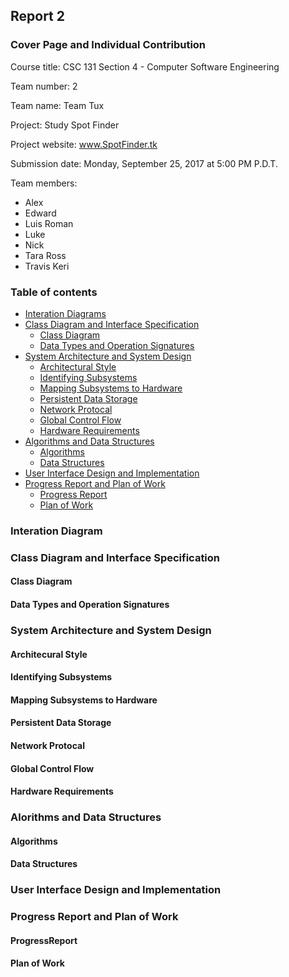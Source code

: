 ## Report 2
### Cover Page and Individual Contribution

Course title: CSC 131 Section 4 - Computer Software Engineering

Team number: 2

Team name: Team Tux

Project: Study Spot Finder

Project website: www.SpotFinder.tk

Submission date: Monday, September 25, 2017 at 5:00 PM P.D.T.

Team members:

 *  Alex
 *  Edward
 *  Luis Roman
 *  Luke
 *  Nick
 *  Tara Ross
 *  Travis Keri

### Table of contents
 * [Interation Diagrams](#interation)
 * [Class Diagram and Interface Specification](#interface)
   * [Class Diagram](#classDiagram)
   * [Data Types and Operation Signatures](#dataTypes)
 * [System Architecture and System Design](#system)
   * [Architectural Style](#architecturalStyle)
   * [Identifying Subsystems](#identifyingSubsystems)
   * [Mapping Subsystems to Hardware](#mapping)
   * [Persistent Data Storage](#data)
   * [Network Protocal](#network)
   * [Global Control Flow](#controlFlow)
   * [Hardware Requirements](#hardward)
 * [Algorithms and Data Structures](#algorithmsDataStructures)
   * [Algorithms](#algorithms)
   * [Data Structures](#dataStructures)
 * [User Interface Design and Implementation](#uIDandI)
 * [Progress Report and Plan of Work](#progressReportandPOW)
   * [Progress Report](#progressReport)
   * [Plan of Work](#planOfWork)

### <a name="interation"></a>Interation Diagram

### <a name="interface"></a>Class Diagram and Interface Specification

#### <a name="classDiagram"></a>Class Diagram

#### <a name="dataTypes"></a>Data Types and Operation Signatures

### <a name="system"></a>System Architecture and System Design

#### <a name="architcturalStyle"></a>Architecural Style

#### <a name="identifyinSubsystems"></a>Identifying Subsystems

#### <a name="mapping"></a>Mapping Subsystems to Hardware

#### <a name="data"></a>Persistent Data Storage

#### <a name="network"></a>Network Protocal

#### <a name="controlFlow"></a>Global Control Flow

#### <a name="hardware"></a>Hardware Requirements

### <a name="algorithmsDataStructures"></a>Alorithms and Data Structures

#### <a name="algorithms"></a>Algorithms

#### <a name="dataStuctures"></a>Data Structures

### <a name="uIDandI"></a>User Interface Design and Implementation

### <a name="progressReportsandPOW"></a>Progress Report and Plan of Work

#### <a name="progressReport"></a>ProgressReport

#### <a name="planOfWork"></a>Plan of Work